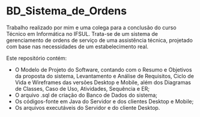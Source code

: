 # BD_Sistema_de_Ordens

Trabalho realizado por mim e uma colega para a conclusão do curso Técnico em Informática no IFSUL. 
Trata-se de um sistema de gerenciamento de ordens de serviço de uma assistência técnica, projetado com base nas necessidades de um estabelecimento real. 

Este repositório contém:
- O Modelo de Projeto do Software, contando com o Resumo e Objetivos da proposta do sistema, Levantamento e Análise de Requisitos, Ciclo de Vida e Wireframes das versões Desktop e Mobile, além dos Diagramas de Classes, Caso de Uso, Atividades, Sequência e ER;
- O arquivo .sql de criação do Banco de Dados do sistema;
- Os códigos-fonte em Java do Servidor e dos clientes Desktop e Mobile;
- Os arquivos executáveis do Servidor e do cliente Desktop.

